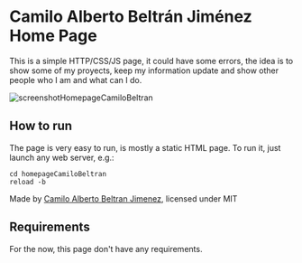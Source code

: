 # Camilo Alberto Beltrán Jiménez Home Page

This is a simple HTTP/CSS/JS page, it could have some errors, the idea is to show some of my proyects, keep my information update and show other people who I am and what can I do.

![screenshotHomepageCamiloBeltran]()

## How to run

The page is very easy to run, is mostly a static HTML page. To run it, just launch any web server, e.g.:

```
cd homepageCamiloBeltran
reload -b
```

Made by [Camilo Alberto Beltran Jimenez](https://github.com/cabeltran10), licensed under MIT

## Requirements
For the now, this page don't have any requirements.
